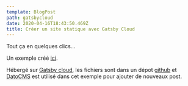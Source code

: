```yaml
---
template: BlogPost
path: gatsbycloud
date: 2020-04-16T18:43:50.469Z
title: Créer un site statique avec Gatsby Cloud
---
```

Tout ça en quelques clics...

Un exemple créé [ici](build-e076af22-0ba4-4cda-8297-c6efd87dbea1.gtsb.io).

Hébergé sur [Gatsby cloud](https://www.gatsbyjs.com/dashboard/sites), les fichiers sont dans un dépot [github](github.com) et [DatoCMS](datocms.com) est utilisé dans cet exemple pour ajouter de nouveaux post.
